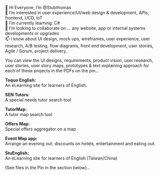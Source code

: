 <!--- Stubthomas/Stubthomas is a ✨ special ✨ repository because its `README.md` (this file) appears on your GitHub profile.
You can click the Preview link to take a look at your changes.--->

 👋 Hi Everyone, I’m @Stubthomas<br>
 👀 I’m interested in user experience/UI/web design & development, APIs, frontend, UCD, IoT <br>
 🌱 I’m currently learning: C# <br>
 💞️ I’m looking to collaborate on ...  any website, app or internal systems developments or upgrades<br>
 📫 I know about UI design, mock ups, wireframes, user experience, user research, A/B testing, flow diagrams, front end development, user stories, Agile / Scrum, project delivery,  <br>
 
You can view the UI designs, requirements, product vision, user research, user stories, user story maps, prototypes & text explaining approach for each of these projects in the PDFs on the pin...<br>

<b>Toquo English:</b> <br>
An eLearning site for learners of English.<br>

<b>SEN Tutors:</b> <br>
A special needs tutor search tool<br>

<b>TutorMap:</b> <br>
A tutor map search tool <br>

<b>Offers Map:</b> <br>
Special offers aggregator on a map <br>

<b>Event Map app:</b> <br>
Arrange an evening out: discounts on hotels, entertainment and eating out. <br>

<b>StuEnglish:</b> <br>
An eLearning site for learners of English (Taiwan/China)<br> 
<b> </b>

(See files in the Pin in the section below)... 

